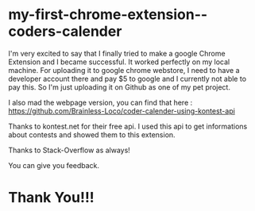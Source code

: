 # my-first-chrome-extension--coders-calender

I'm very excited to say that I finally tried to make a google Chrome Extension and I became successful. It worked perfectly on my local machine.
For uploading it to google chrome webstore, I need to have a developer account there and pay $5 to google and I currently not able to pay this. So I'm just uploading it on Github as one of my pet project. 

I also mad the webpage version, you can find that here : https://github.com/Brainless-Loco/coder-calender-using-kontest-api


Thanks to kontest.net for their free api. I used this api to get informations about contests and showed them to this extension.

Thanks to Stack-Overflow as always!

You can give you feedback.

<h1>Thank You!!!<h1>